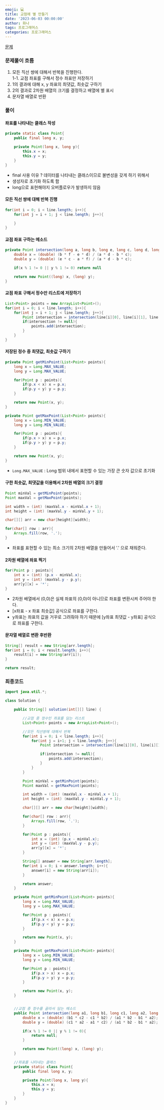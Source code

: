 ```yaml
---
emoji: 💻
title: 교점에 별 만들기
date: '2023-06-03 00:00:00'
author: 화나
tags: 프로그래머스
categories: 프로그래머스
---
```


[문제](https://school.programmers.co.kr/learn/courses/30/lessons/87377)

### 문제풀이 흐름

1. 모든 직선 쌍에 대해서 반복을 진행한다. <br>
   1-1. 교점 좌표를 구해서 정수 좌표만 저장하기 <br>
2. 1의 결과에 대해 x, y 좌표의 최댓값, 최솟값 구하기
3. 2의 결과로 2차원 배열의 크기를 결정하고 배열에 별 표시
4. 문자열 배열로 반환

### 풀이

#### 좌표를 나타내는 클래스 작성

```java
private static class Point{
	public final long x, y;

	private Point(long x, long y){
		this.x = x;
		this.y = y;
	}
}
```

- final 사용 이유 ? 데이터를 나타내는 클래스이므로 불변성을 갖게 하기 위해서
- 생성자로 초기화 하도록 함
- long으로 표현해야지 오버플로우가 발생하지 않음

#### 모든 직선 쌍에 대해 반복 진행

```java
for(int i = 0; i < line.length; i++){
	for(int j = i + 1; j < line.length; j++){

	}
}
```

#### 교점 좌표 구하는 메소드

```java
private Point intersection(long a, long b, long e, long c, long d, long f){
	double x = (double) (b * f - e * d) / (a * d - b * c);
	double y = (double) (e * c - a * f) / (a * d - b * c);

	if(x % 1 != 0 || y % 1 != 0) return null

	return new Point((long) x, (long) y);
}
```

#### 교점 좌표 구해서 정수만 리스트에 저장하기

```java
List<Point> points = new ArrayList<Point>();
for(int i = 0; i < line.length; i++){
	for(int j = i + 1; j < line.length; j++){
		Point intersection = intersection(line[i][0], line[i][1], line[i][2], line[j][0], line[j][1], line[j][2]);
		if(intersection != null){
			points.add(intersection);
		}
	}
}
```

#### 저장된 정수 중 최댓값, 최솟값 구하기

```java
private Point getMinPoint(List<Point> points){
	long x = Long.MAX_VALUE;
	long y = Long.MAX_VALUE;

	for(Point p : points){
		if(p.x < x) x = p.x;
		if(p.y < y) y = p.y;
	}

	return new Point(x, y);
}

private Point getMaxPoint(List<Point> points){
	long x = Long.MIN_VALUE;
	long y = Long.MIN_VALUE;

	for(Point p : points){
		if(p.x > x) x = p.x;
		if(p.y > y) y = p.y;
	}

	return new Point(x, y);
}
```

- `Long.MAX_VALUE` : Long 범위 내에서 표현할 수 있는 가장 큰 숫자 값으로 초기화

#### 구한 최솟값, 최댓값을 이용해서 2차원 배열의 크기 결정

```java
Point minVal = getMinPoint(points);
Point maxVal = getMaxPoint(points);

int width = (int) (maxVal.x - minVal.x + 1);
int height = (int) (maxVal.y - minVal.y + 1);

char[][] arr = new char[height][width];

for(char[] row : arr){
	Arrays.fill(row, '.');
}
```

- 좌표를 표현할 수 있는 최소 크기의 2차원 배열을 만들어서 '.' 으로 채워준다.

#### 2차원 배열에 좌표 찍기

```java
for(Point p : points){
	int x = (int) (p.x - minVal.x);
	int y = (int) (maxVal.y - p.y);
	arr[y][x] = '*';
}
```

- 2차원 배열에서 (0,0)은 실제 좌표의 (0,0)이 아니므로 좌표를 변환시켜 주어야 한다.
- [x좌표 - x 좌표 최솟값] 공식으로 좌표를 구한다.
- y좌표는 좌표의 값을 거꾸로 그려줘야 하기 때문에 [y좌표 최댓값 - y좌표] 공식으로 좌표를 구한다.

#### 문자열 배열로 변환 후반환

```java
String[] result = new String[arr.length];
for(int i = 0; i < result.length; i++){
	result[i] = new String(arr[i]);
}

return result;
```

### 최종코드

```java
import java.util.*;

class Solution {

    public String[] solution(int[][] line) {

		//교점 중 정수인 좌표를 담는 리스트
        List<Point> points = new ArrayList<Point>();

		//모든 직선쌍에 대해서 반복
        for(int i = 0; i < line.length; i++){
            for(int j = i+1; j < line.length; j++){
                Point intersection = intersection(line[i][0], line[i][1], line[i][2], line[j][0], line[j][1], line[j][2]);

                if(intersection != null){
                    points.add(intersection);
                }
            }
        }

        Point minVal = getMinPoint(points);
		Point maxVal = getMaxPoint(points);

		int width = (int) (maxVal.x - minVal.x + 1);
		int height = (int) (maxVal.y - minVal.y + 1);

		char[][] arr = new char[height][width];

		for(char[] row : arr){
			Arrays.fill(row, '.');
		}

        for(Point p : points){
			int x = (int) (p.x - minVal.x);
			int y = (int) (maxVal.y - p.y);
			arr[y][x] = '*';
		}

        String[] answer = new String[arr.length];
        for(int i = 0; i < answer.length; i++){
            answer[i] = new String(arr[i]);
        }

        return answer;
    }

    private Point getMinPoint(List<Point> points){
		long x = Long.MAX_VALUE;
		long y = Long.MAX_VALUE;

		for(Point p : points){
			if(p.x < x) x = p.x;
			if(p.y < y) y = p.y;
		}

		return new Point(x, y);
	}

	private Point getMaxPoint(List<Point> points){
		long x = Long.MIN_VALUE;
		long y = Long.MIN_VALUE;

		for(Point p : points){
			if(p.x > x) x = p.x;
			if(p.y > y) y = p.y;
		}

		return new Point(x, y);
	}


	//교점 중 정수를 골라서 담는 메소드
    public Point intersection(long a1, long b1, long c1, long a2, long b2, long c2){
        double x = (double) (b1 * c2 - c1 * b2) / (a1 * b2 - b1 * a2);
        double y = (double) (c1 * a2 - a1 * c2) / (a1 * b2 - b1 * a2);

        if(x % 1 != 0 || y % 1 != 0){
            return null;
        }

        return new Point((long) x, (long) y);
    }

	//좌표를 나타내는 클래스
    private static class Point{
        public final long x, y;

        private Point(long x, long y){
            this.x = x;
            this.y = y;
        }
    }
}
```

```toc

```
